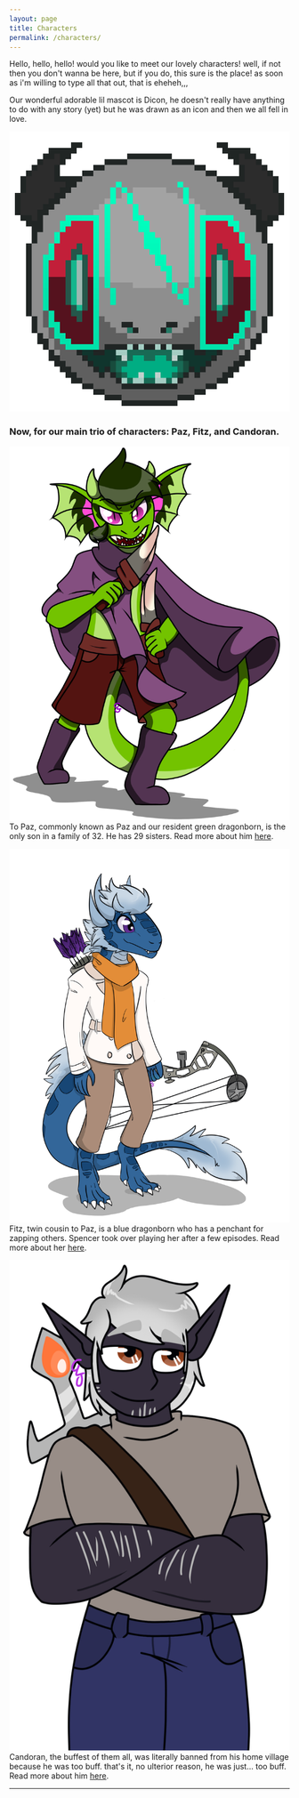 ```yaml
---
layout: page
title: Characters
permalink: /characters/
---
```


Hello, hello, hello! would you like to meet our lovely characters! well, if not then you don't wanna be here, but if you do, this sure is the place! as soon as i'm willing to type all that out, that is eheheh,,,

Our wonderful adorable lil mascot is Dicon, he doesn't really have anything to do with any story (yet) but he was drawn as an icon and then we all fell in love.

![Dicon](/img/dicon.png)

### Now, for our main trio of characters: Paz, Fitz, and Candoran.

![To Paz](/img/paz.png)
To Paz, commonly known as Paz and our resident green dragonborn, is the only son in a family of 32. He has 29 sisters. Read more about him [here](/characters/to-paz/).

![Fitz](/img/fitz.png)
Fitz, twin cousin to Paz, is a blue dragonborn who has a penchant for zapping others. Spencer took over playing her after a few episodes. Read more about her [here](/characters/fitz).

![Candoran](/img/candoran.png)
Candoran, the buffest of them all, was literally banned from his home village because he was too buff. that's it, no ulterior reason, he was just... too buff. Read more about him [here](/characters/candoran).

---
